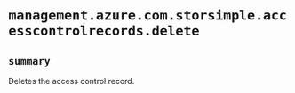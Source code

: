 # `management.azure.com.storsimple.accesscontrolrecords.delete`

## `summary`
Deletes the access control record.


